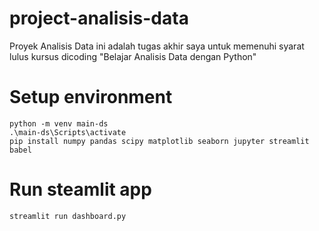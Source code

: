 # project-analisis-data
 Proyek Analisis Data ini adalah tugas akhir saya untuk memenuhi syarat lulus kursus dicoding "Belajar Analisis Data dengan Python"

# Setup environment
```
python -m venv main-ds 
.\main-ds\Scripts\activate
pip install numpy pandas scipy matplotlib seaborn jupyter streamlit babel
```

# Run steamlit app
```
streamlit run dashboard.py
```
